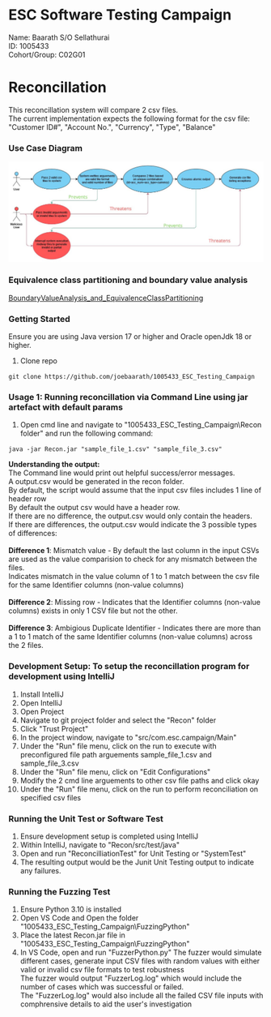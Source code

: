 # ESC Software Testing Campaign
Name: Baarath S/O Sellathurai  
ID: 1005433  
Cohort/Group: C02G01  

# Reconcillation
This reconcillation system will compare 2 csv files.  
The current implementation expects the following format for the csv file: "Customer ID#",	"Account No.",	"Currency",	"Type",	"Balance"

### Use Case Diagram
<img src="./Documents/WK08_ESC_CAMPAGIN_USECASE_DIAGRAM.jpg" />

### Equivalence class partitioning and boundary value analysis
[BoundaryValueAnalysis_and_EquivalenceClassPartitioning](./Documents/WK09_BoundaryValueAnalysis_and_EquivalenceClassPartitioning_V2.docx)  

### Getting Started
Ensure you are using Java version 17 or higher and Oracle openJdk 18 or higher.
1. Clone repo
```
git clone https://github.com/joebaarath/1005433_ESC_Testing_Campaign
```

### Usage 1: Running reconcillation via Command Line using jar artefact with default params
1. Open cmd line and navigate to "1005433_ESC_Testing_Campaign\Recon folder" and run the following command:
```
java -jar Recon.jar "sample_file_1.csv" "sample_file_3.csv"
```
<b>Understanding the output:</b><br>
The Command line would print out helpful success/error messages.<br>
A output.csv would be generated in the recon folder. <br>
By default, the script would assume that the input csv files includes 1 line of header row <br>
By default the output csv would have a header row. <br>
If there are no difference, the output.csv would only contain the headers. <br>
If there are differences, the output.csv would indicate the 3 possible types of differences: <br><br>
<b>Difference 1</b>: Mismatch value - By default the last column in the input CSVs are used as the value comparision to check for any mismatch between the files. <br>
Indicates mismatch in the value column of 1 to 1 match between the csv file for the same Identifier columns (non-value columns) <br><br>
<b>Difference 2</b>: Missing row - Indicates that the Identifier columns (non-value columns) exists in only 1 CSV file but not the other.  <br><br>
<b>Difference 3</b>: Ambigious Duplicate Identifier - Indicates there are more than a 1 to 1 match of the same Identifier columns (non-value columns) across the 2 files. <br>

### Development Setup: To setup the reconcillation program for development using IntelliJ
1. Install IntelliJ 
2. Open IntelliJ
3. Open Project
4. Navigate to git project folder and select the "Recon" folder
5. Click "Trust Project"
6. In the project window, navigate to "src/com.esc.campaign/Main"
7. Under the "Run" file menu, click on the run to execute with preconfigured file path arguements sample_file_1.csv and sample_file_3.csv
8. Under the "Run" file menu, click on "Edit Configurations"
9. Modify the 2 cmd line arguements to other csv file paths and click okay
10. Under the "Run" file menu, click on the run to perform reconciliation on specified csv files

### Running the Unit Test or Software Test
1. Ensure development setup is completed using IntelliJ
2. Within IntelliJ, navigate to "Recon/src/test/java"
3. Open and run "ReconcilliationTest" for Unit Testing or "SystemTest"
4. The resulting output would be the Junit Unit Testing output to indicate any failures.

### Running the Fuzzing Test
1. Ensure Python 3.10 is installed
2. Open VS Code and Open the folder "1005433_ESC_Testing_Campaign\FuzzingPython"
3. Place the latest Recon.jar file in "1005433_ESC_Testing_Campaign\FuzzingPython"
4. In VS Code, open and run "FuzzerPython.py"
The fuzzer would simulate different cases, generate input CSV files with random values with either valid or invalid csv file formats to test robustness<br/>
The fuzzer would output "FuzzerLog.log" which would include the number of cases which was successful or failed.<br>
The "FuzzerLog.log" would also include all the failed CSV file inputs with comphrensive details to aid the user's investigation
